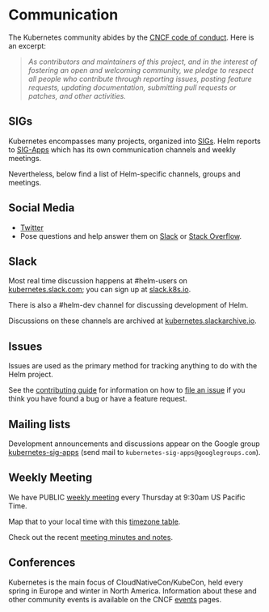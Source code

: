 # Communication

The Kubernetes community abides by the [CNCF code of conduct].  Here is an excerpt:

> _As contributors and maintainers of this project, and in the interest
> of fostering an open and welcoming community, we pledge to respect
> all people who contribute through reporting issues, posting feature
> requests, updating documentation, submitting pull requests or patches,
> and other activities._

## SIGs

Kubernetes encompasses many projects, organized into [SIGs].
Helm reports to [SIG-Apps] which has its own communication
channels and weekly meetings.

Nevertheless, below find a list of Helm-specific channels, groups
and meetings.

## Social Media

* [Twitter]
* Pose questions and help answer them on [Slack][slack.k8s.io] or [Stack Overflow].

## Slack

Most real time discussion happens at #helm-users on [kubernetes.slack.com];
you can sign up at [slack.k8s.io].

There is also a #helm-dev channel for discussing development of Helm.
 
Discussions on these channels are archived at [kubernetes.slackarchive.io].

## Issues

Issues are used as the primary method for tracking anything to do with the Helm project.

See the [contributing guide](https://github.com/kubernetes/helm/blob/master/CONTRIBUTING.md#issues)
for information on how to [file an issue] if you think you have found a bug or have a feature request.

## Mailing lists

Development announcements and discussions appear on the Google group
[kubernetes-sig-apps] (send mail to `kubernetes-sig-apps@googlegroups.com`).

## Weekly Meeting

We have PUBLIC [weekly meeting] every Thursday at 9:30am US Pacific Time.

Map that to your local time with this [timezone table].

Check out the recent [meeting minutes and notes].

## Conferences

Kubernetes is the main focus of CloudNativeCon/KubeCon, held every spring in Europe and winter in North America. Information about these and other community events is available on the CNCF [events] pages.


[CNCF code of conduct]: https://github.com/cncf/foundation/blob/master/code-of-conduct.md
[events]: https://www.cncf.io/events/
[file an issue]: https://github.com/kubernetes/helm/issues/new
[kubernetes-sig-apps]: https://groups.google.com/forum/#!forum/kubernetes-sig-apps
[kubernetes.slackarchive.io]: http://kubernetes.slackarchive.io
[kubernetes.slack.com]: http://kubernetes.slack.com
[slack.k8s.io]: http://slack.k8s.io
[Stack Overflow]: http://stackoverflow.com/questions/tagged/kubernetes
[timezone table]: https://www.google.com/search?q=0930+am+in+pst
[Twitter]: https://twitter.com/helmpack
[weekly meeting]: https://zoom.us/j/4526666954
[meeting minutes and notes]: meeting-minutes.md
[SIGs]: https://github.com/kubernetes/community/blob/master/sig-list.md
[SIG-Apps]: https://github.com/kubernetes/community/tree/master/sig-apps
